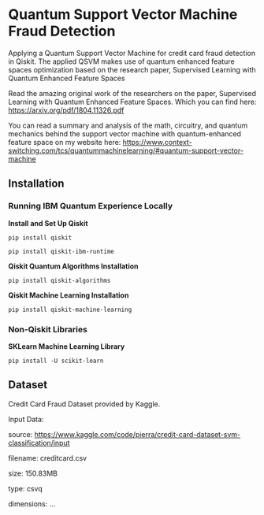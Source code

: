 # Quantum Support Vector Machine Fraud Detection
Applying a Quantum Support Vector Machine for credit card fraud detection in Qiskit. The applied QSVM makes use of quantum enhanced feature spaces optimization based on the research paper, Supervised Learning with Quantum Enhanced Feature Spaces 

Read the amazing original work of the researchers on the paper, Supervised Learning with Quantum Enhanced Feature Spaces. Which you can find here: https://arxiv.org/pdf/1804.11326.pdf

You can read a summary and analysis of the math, circuitry, and quantum mechanics behind the support vector machine with quantum-enhanced feature space on my website here: https://www.context-switching.com/tcs/quantummachinelearning/#quantum-support-vector-machine

## Installation

### Running IBM Quantum Experience Locally

**Install and Set Up Qiskit**

```
pip install qiskit
```

```
pip install qiskit-ibm-runtime
```

**Qiskit Quantum Algorithms Installation**

```
pip install qiskit-algorithms
```

**Qiskit Machine Learning Installation**

```
pip install qiskit-machine-learning
```

### Non-Qiskit Libraries

**SKLearn Machine Learning Library**

```
pip install -U scikit-learn
```

## Dataset

Credit Card Fraud Dataset provided by Kaggle.

Input Data:

source: https://www.kaggle.com/code/pierra/credit-card-dataset-svm-classification/input

filename: creditcard.csv

size: 150.83MB

type: csvq

dimensions: ...

